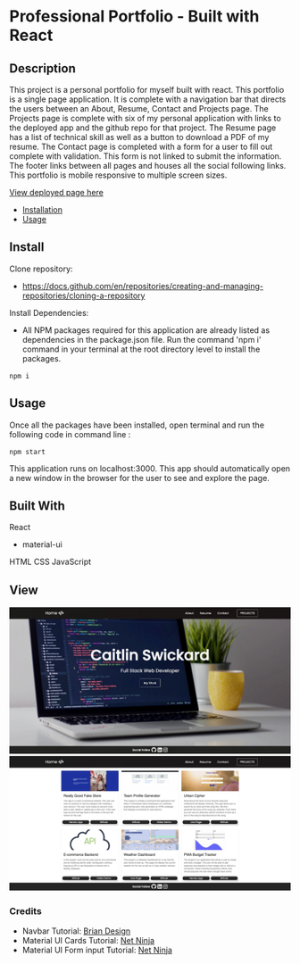 # Professional Portfolio - Built with React

## Description 
This project is a personal portfolio for myself built with react. This portfolio is a single page application. It is complete with a navigation bar that directs the users between an About, Resume, Contact and Projects page. The Projects page is complete with six of my personal application with links to the deployed app and the github repo for that project. The Resume page has a list of technical skill as well as a button to download a PDF of my resume. The Contact page is completed with a form for a user to fill out complete with validation. This form is not linked to submit the information. The footer links between all pages and houses all the social following links. This portfolio is mobile responsive to multiple screen sizes. 

[View deployed page here](https://caitlin-swickard-portfolio.netlify.app/)

- [Installation](#install)
- [Usage](#usage)

## Install

Clone repository: 
- https://docs.github.com/en/repositories/creating-and-managing-repositories/cloning-a-repository

Install Dependencies: 
- All NPM packages required for this application are already listed as dependencies in the package.json file. Run the command 'npm i' command in your terminal at the root directory level to install the packages. 
```
npm i
```

## Usage

Once all the packages have been installed, open terminal and run the following code in command line :

```
npm start
```

This application runs on localhost:3000. This app should automatically open a new window in the browser for the user to see and explore the page.

## Built With

React
- material-ui

HTML
CSS
JavaScript

## View

![Shot-1](public/images/home-pg.jpeg)
![Shot-2](public/images/projects.jpeg)

### Credits
- Navbar Tutorial: [Brian Design](https://www.youtube.com/watch?v=I2UBjN5ER4s)
- Material UI Cards Tutorial: [Net Ninja](https://www.youtube.com/watch?v=M75MUZ1zVYM&t=555s)
- Material UI Form input Tutorial: [Net Ninja](https://www.youtube.com/watch?v=sTdt2cJS2dg&t=625s)
